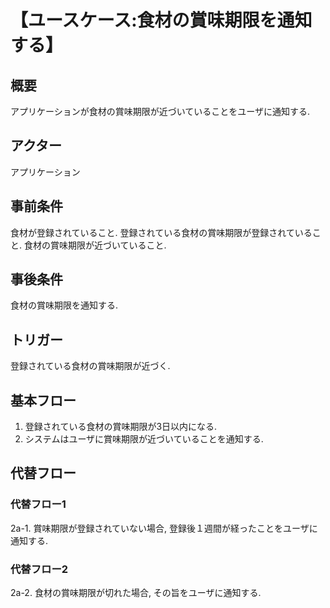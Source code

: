 # 【ユースケース:食材の賞味期限を通知する】  

## 概要  
アプリケーションが食材の賞味期限が近づいていることをユーザに通知する.    
## アクター
アプリケーション  
## 事前条件  
食材が登録されていること. 登録されている食材の賞味期限が登録されていること. 食材の賞味期限が近づいていること.  
## 事後条件  
食材の賞味期限を通知する.  
## トリガー  
登録されている食材の賞味期限が近づく.  
## 基本フロー  
1. 登録されている食材の賞味期限が3日以内になる.  
2. システムはユーザに賞味期限が近づいていることを通知する.   
  
## 代替フロー  
### 代替フロー1  
2a-1. 賞味期限が登録されていない場合, 登録後１週間が経ったことをユーザに通知する.  
  
### 代替フロー2  
2a-2. 食材の賞味期限が切れた場合, その旨をユーザに通知する.  
